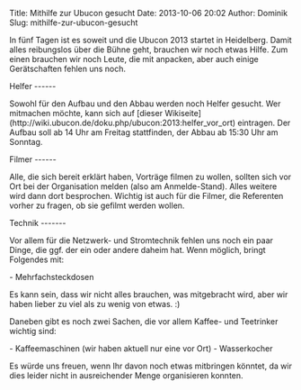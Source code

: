 Title: Mithilfe zur Ubucon gesucht
Date: 2013-10-06 20:02
Author: Dominik
Slug: mithilfe-zur-ubucon-gesucht

In fünf Tagen ist es soweit und die Ubucon 2013 startet in Heidelberg.
Damit alles reibungslos über die Bühne geht, brauchen wir noch etwas
Hilfe. Zum einen brauchen wir noch Leute, die mit anpacken, aber auch
einige Gerätschaften fehlen uns noch.

</p>
Helfer
------

</p>
Sowohl für den Aufbau und den Abbau werden noch Helfer gesucht. Wer
mitmachen möchte, kann sich auf [dieser
Wikiseite](http://wiki.ubucon.de/doku.php/ubucon:2013:helfer_vor_ort)
eintragen. Der Aufbau soll ab 14 Uhr am Freitag stattfinden, der Abbau
ab 15:30 Uhr am Sonntag.

</p>
Filmer
------

</p>
Alle, die sich bereit erklärt haben, Vorträge filmen zu wollen, sollten
sich vor Ort bei der Organisation melden (also am Anmelde-Stand). Alles
weitere wird dann dort besprochen. Wichtig ist auch für die Filmer, die
Referenten vorher zu fragen, ob sie gefilmt werden wollen.

</p>
Technik
-------

</p>
Vor allem für die Netzwerk- und Stromtechnik fehlen uns noch ein paar
Dinge, die ggf. der ein oder andere daheim hat. Wenn möglich, bringt
Folgendes mit:

</p>
-   Mehrfachsteckdosen

</p>
Es kann sein, dass wir nicht alles brauchen, was mitgebracht wird, aber
wir haben lieber zu viel als zu wenig von etwas. :)

</p>
Daneben gibt es noch zwei Sachen, die vor allem Kaffee- und Teetrinker
wichtig sind:

</p>
-   Kaffeemaschinen (wir haben aktuell nur eine vor Ort)
-   Wasserkocher

</p>
Es würde uns freuen, wenn Ihr davon noch etwas mitbringen könntet, da
wir dies leider nicht in ausreichender Menge organisieren konnten.

</p>

